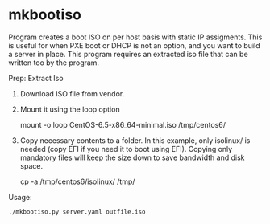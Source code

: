 mkbootiso
=========

Program creates a boot ISO on per host basis with static IP assigments.  This is useful for when PXE boot or DHCP is not an option, and you want to build a server in place.  This program requires an extracted iso file that can be written too by the program.

Prep: Extract Iso
1. Download ISO file from vendor.
2. Mount it using the loop option

    mount -o loop CentOS-6.5-x86_64-minimal.iso /tmp/centos6/

3. Copy necessary contents to a folder.  In this example, only isolinux/ is needed (copy EFI if you need it to boot using EFI).  Copying only mandatory files will keep the size down to save bandwidth and disk space.  

    cp -a /tmp/centos6/isolinux/ /tmp/

Usage:

    ./mkbootiso.py server.yaml outfile.iso

